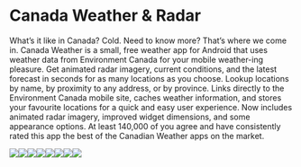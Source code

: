 # Canada Weather & Radar

What’s it like in Canada? Cold. Need to know more? That’s where we come in. Canada Weather is a small, free weather app for Android that uses weather data from Environment Canada for your mobile weather-ing pleasure. Get animated radar imagery, current conditions, and the latest forecast in seconds for as many locations as you choose. Lookup locations by name, by proximity to any address, or by province. Links directly to the Environment Canada mobile site, caches weather information, and stores your favourite locations for a quick and easy user experience. Now includes animated radar imagery, improved widget dimensions, and some appearance options. At least 140,000 of you agree and have consistently rated this app the best of the Canadian Weather apps on the market.

![](screenshots/s1.png)![](screenshots/s2.png)![](screenshots/s3.png)![](screenshots/s4.png)![](screenshots/s5.png)![](screenshots/s6.png)![](screenshots/s7.png)![](screenshots/s8.png)